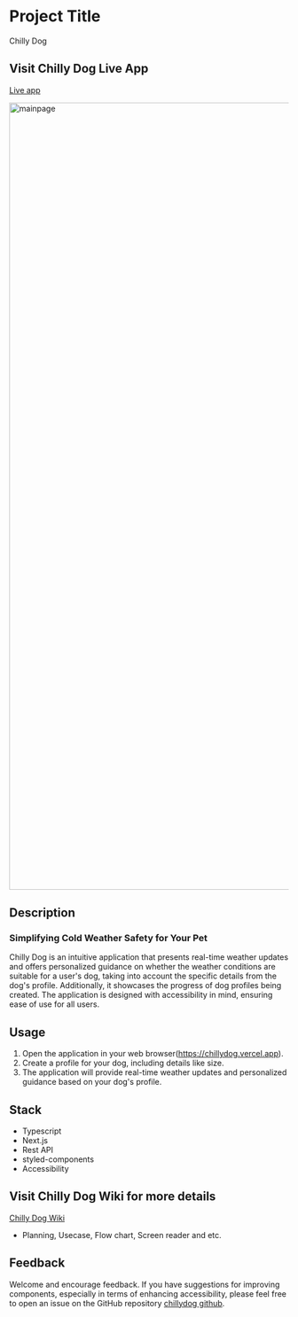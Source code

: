 # Project Title

Chilly Dog

## Visit Chilly Dog Live App

[Live app](https://chillydog.vercel.app)

<img width="1421" alt="mainpage" src="https://github.com/Seolcita/chillydog/assets/83251839/326a9cbd-56d6-4446-bd90-dd8a416c0cc6">


## Description

### Simplifying Cold Weather Safety for Your Pet

Chilly Dog is an intuitive application that presents real-time weather updates and offers personalized guidance on whether the weather conditions are suitable for a user's dog, taking into account the specific details from the dog's profile. Additionally, it showcases the progress of dog profiles being created. The application is designed with accessibility in mind, ensuring ease of use for all users.

## Usage

1. Open the application in your web browser(https://chillydog.vercel.app).
2. Create a profile for your dog, including details like size.
3. The application will provide real-time weather updates and personalized guidance based on your dog's profile.

## Stack

- Typescript
- Next.js
- Rest API
- styled-components
- Accessibility

## Visit Chilly Dog Wiki for more details

[Chilly Dog Wiki]([https://github.com/Seolcita/chillydog/issues](https://seolhikim-projects.notion.site/seolhikim-projects/8c2bc421a6dc4ffc92203789e1c71c21?v=d4f9eeb6ee7741f58036a7babc2a140f))


- Planning, Usecase, Flow chart, Screen reader and etc.

## Feedback

Welcome and encourage feedback. If you have suggestions for improving components, especially in terms of enhancing accessibility, please feel free to open an issue on the GitHub repository [chillydog github](https://github.com/Seolcita/chillydog/issues).
